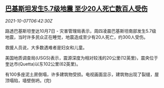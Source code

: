 <!--1633590062000-->
[巴基斯坦发生5.7级地震 至少20人死亡数百人受伤](https://cn.reuters.com/article/pakistan-quake-1007-thur-idCNKBS2GX0GF)
------

<div><i>2021-10-07T06:42:30Z</i></div><p>路透巴基斯坦奎达10月7日 - 灾害管理局表示，周四凌晨巴基斯坦南部发生5.7级地震，当时许多民众正在睡觉，地震造成至少有20人死亡，约300人受伤。</p><p>救援人员说，大多数遇难者是妇女和儿童。</p><p>美国地质调查局(USGS)表示，震源深度为相对较浅的20公里(12英里)，震央位于奎达市(Quetta)以东102公里(62英里)。</p><p>有100多座泥土房倒塌，许多建筑物受损。电视画面显示，建筑物出现了裂缝，屋顶塌陷，墙壁倒坍。(完)</p>
